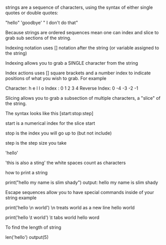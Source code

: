 strings are a sequence of characters, using the syntax of either single quotes or double quotes:

"hello"
'goodbye'
" I don't do that"

Because strings are ordered sequences mean one can index and slice to grab sub sections of the string.

Indexing notation uses [] notation after the string (or variable assigned to the string)

Indexing allows you to grab a SINGLE character from the string

Index actions uses [] square brackets and a number index to indicate positions of what you wish to grab. For example

Character:         h     e    l    l    o
Index :            0     1    2    3    4
Reverse Index:     0    -4   -3   -2   -1


Slicing allows you to grab a subsection of multiple characters, a "slice" of the string.

The syntax looks like this [start:stop:step]

start is a numerical index for the slice start

stop is the index you will go up to (but not include)

step is the step size you take


'hello'

'this is also a sting'  the white spaces count as characters

how to print a string

print("hello my name is slim shady")
output: hello my name is slim shady

Escape sequences allow you to have special commands inside of your string
example

print('hello \n world')   \n treats world as a new line
hello
world

print('hello \t world')   \t tabs world
hello   word



To find the length of string

len('hello')
output(5)
